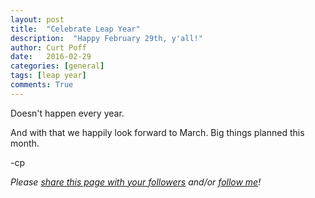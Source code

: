 ```yaml
---
layout: post
title:  "Celebrate Leap Year"
description:  "Happy February 29th, y'all!"
author: Curt Poff
date:   2016-02-29
categories: [general]
tags: [leap year]
comments: True
---
```


Doesn't happen every year.

<!--more-->

And with that we happily look forward to March. Big things planned this month.

-cp


*Please
<a href="https://twitter.com/intent/tweet?url={{ site.production_url }}{{ page.url }}&text={{ page.title }}&via=cpoff"
   target="_blank">
  share this page with your followers</a>
and/or
<a href="https://twitter.com/cpoff">
  follow me</a>!*
